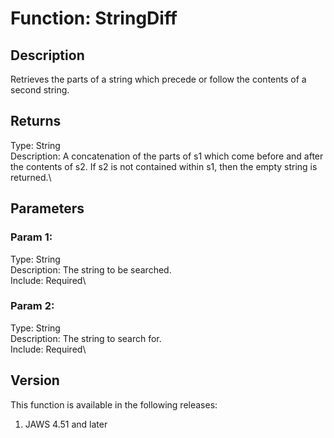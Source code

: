 # Function: StringDiff

## Description

Retrieves the parts of a string which precede or follow the contents of
a second string.

## Returns

Type: String\
Description: A concatenation of the parts of s1 which come before and
after the contents of s2. If s2 is not contained within s1, then the
empty string is returned.\

## Parameters

### Param 1:

Type: String\
Description: The string to be searched.\
Include: Required\

### Param 2:

Type: String\
Description: The string to search for.\
Include: Required\

## Version

This function is available in the following releases:

1.  JAWS 4.51 and later

